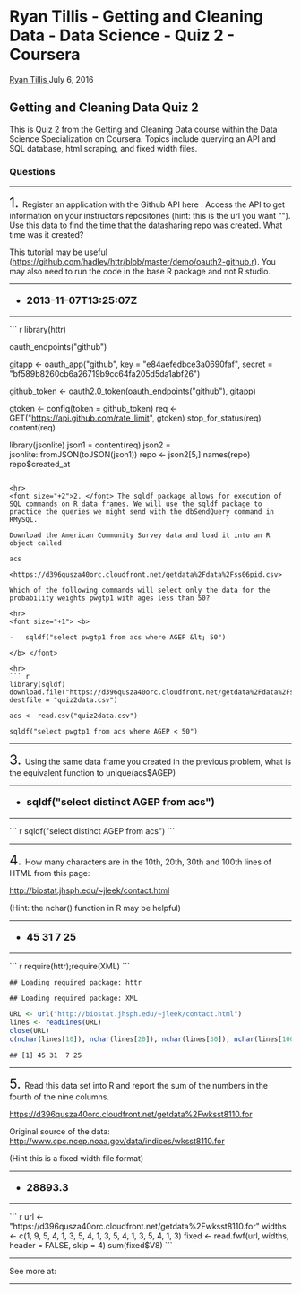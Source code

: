 Ryan Tillis - Getting and Cleaning Data - Data Science - Quiz 2 - Coursera
================
<a href="http://www.ryantillis.com"> Ryan Tillis </a>
July 6, 2016

Getting and Cleaning Data Quiz 2
--------------------------------

This is Quiz 2 from the Getting and Cleaning Data course within the Data Science Specialization on Coursera. Topics include querying an API and SQL database, html scraping, and fixed width files.

### Questions

<hr>
<font size="+2">1. </font> Register an application with the Github API here <https://github.com/settings/applications>. Access the API to get information on your instructors repositories (hint: this is the url you want "<https://api.github.com/users/jtleek/repos>"). Use this data to find the time that the datasharing repo was created. What time was it created?

This tutorial may be useful (<https://github.com/hadley/httr/blob/master/demo/oauth2-github.r>). You may also need to run the code in the base R package and not R studio.

<hr>
<font size="+1"> <b>

-   2013-11-07T13:25:07Z

</b> </font>

<hr>
``` r
library(httr)

oauth_endpoints("github")

gitapp <- oauth_app("github",
  key = "e84aefedbce3a0690faf",
  secret = "bf589b8260cb6a26719b9cc64fa205d5da1abf26")

github_token <- oauth2.0_token(oauth_endpoints("github"), gitapp)

gtoken <- config(token = github_token)
req <- GET("https://api.github.com/rate_limit", gtoken)
stop_for_status(req)
content(req)

library(jsonlite)
json1 = content(req)
json2 = jsonlite::fromJSON(toJSON(json1))
repo <- json2[5,]
names(repo)
repo$created_at
```

<hr>
<font size="+2">2. </font> The sqldf package allows for execution of SQL commands on R data frames. We will use the sqldf package to practice the queries we might send with the dbSendQuery command in RMySQL.

Download the American Community Survey data and load it into an R object called

acs

<https://d396qusza40orc.cloudfront.net/getdata%2Fdata%2Fss06pid.csv>

Which of the following commands will select only the data for the probability weights pwgtp1 with ages less than 50?

<hr>
<font size="+1"> <b>

-   sqldf("select pwgtp1 from acs where AGEP &lt; 50")

</b> </font>

<hr>
``` r
library(sqldf)
download.file("https://d396qusza40orc.cloudfront.net/getdata%2Fdata%2Fss06pid.csv", destfile = "quiz2data.csv")

acs <- read.csv("quiz2data.csv")

sqldf("select pwgtp1 from acs where AGEP < 50")
```

<hr>
<font size="+2">3. </font> Using the same data frame you created in the previous problem, what is the equivalent function to unique(acs$AGEP)
<hr>
<font size="+1"> <b>

-   sqldf("select distinct AGEP from acs")

</b> </font>

<hr>
``` r
sqldf("select distinct AGEP from acs")
```

<hr>
<font size="+2">4. </font> How many characters are in the 10th, 20th, 30th and 100th lines of HTML from this page:

<http://biostat.jhsph.edu/~jleek/contact.html>

(Hint: the nchar() function in R may be helpful)

<hr>
<font size="+1"> <b>

-   45 31 7 25

</b> </font>

<hr>
``` r
require(httr);require(XML)
```

    ## Loading required package: httr

    ## Loading required package: XML

``` r
URL <- url("http://biostat.jhsph.edu/~jleek/contact.html")
lines <- readLines(URL)
close(URL)
c(nchar(lines[10]), nchar(lines[20]), nchar(lines[30]), nchar(lines[100]))
```

    ## [1] 45 31  7 25

<hr>
<font size="+2">5. </font> Read this data set into R and report the sum of the numbers in the fourth of the nine columns.

<https://d396qusza40orc.cloudfront.net/getdata%2Fwksst8110.for>

Original source of the data: <http://www.cpc.ncep.noaa.gov/data/indices/wksst8110.for>

(Hint this is a fixed width file format)

<hr>
<font size="+1"> <b>

-   28893.3

</b> </font>

<hr>
``` r
url <- "https://d396qusza40orc.cloudfront.net/getdata%2Fwksst8110.for"
widths <- c(1, 9, 5, 4, 1, 3, 5, 4, 1, 3, 5, 4, 1, 3, 5, 4, 1, 3)
fixed <- read.fwf(url, widths, header = FALSE, skip = 4)
sum(fixed$V8)
```

<hr>
See more at: <http://www.ryantillis.com/>

<hr>
